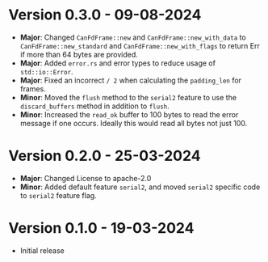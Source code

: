 # Version 0.3.0 - 09-08-2024
- **Major**: Changed `CanFdFrame::new` and `CanFdFrame::new_with_data` to `CanFdFrame::new_standard` and `CanFdFrame::new_with_flags` to return Err if more than 64 bytes are provided.
- **Major**: Added `error.rs` and error types to reduce usage of `std::io::Error`.
- **Major**: Fixed an incorrect `/ 2` when calculating the `padding_len` for frames.
- **Minor**: Moved the `flush` method to the `serial2` feature to use the `discard_buffers` method in addition to `flush`.
- **Minor**: Increased the `read_ok` buffer to 100 bytes to read the error message if one occurs. Ideally this would read all bytes not just 100.
# Version 0.2.0 - 25-03-2024
- **Major**: Changed License to apache-2.0
- **Minor**: Added default feature `serial2`, and moved `serial2` specific code to `serial2` feature flag.
# Version 0.1.0 - 19-03-2024
- Initial release
